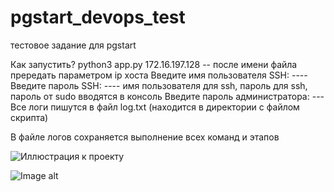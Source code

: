 # pgstart_devops_test
тестовое задание для pgstart

Как запустить?
    python3 app.py 172.16.197.128 -- после имени файла прередать параметром ip хоста
    Введите имя пользователя SSH: ----
    Введите пароль SSH: ----    имя пользователя для ssh, пароль для ssh, пароль от sudo вводятся в консоль
    Введите пароль администратора: --- 
Все логи пишутся в файл log.txt (находится в директории с файлом скрипта)

В файле логов сохраняется выполнение всех команд и этапов

![Иллюстрация к проекту](https://github.com/4ellovekkk/pgstart_devops_test/image.png)

![Image alt](https://github.com/4ellovekkk/pgstart_devops_test/raw/{branch}/{path}/image.png)
